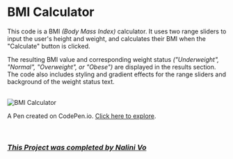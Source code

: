 # BMI Calculator

This code is a BMI _(Body Mass Index)_ calculator. It uses two range sliders to input the user's height and weight, and calculates their BMI when the "Calculate" button is clicked. 

The resulting BMI value and corresponding weight status _("Underweight", "Normal", "Overweight", or "Obese")_ are displayed in the results section. The code also includes styling and gradient effects for the range sliders and background of the weight status text.

<br>

<img src="https://assets.codepen.io/10602517/App_BMI+Calculator.PNG" alt="BMI Calculator" title="BMI Calculator">

<br>

A Pen created on CodePen.io. [Click here to explore](https://codepen.io/Nalini1998/live/RwEodjq/180b88e129eb14d4eec05d9ef25ca928).

<br>
  
### ***[This Project was completed by Nalini Vo](https://github.com/Nalini1998)***
